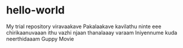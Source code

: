 # hello-world
My trial repository
viravaakave Pakalaakave
kavilathu ninte eee chirikaanuvaaan
ithu vazhi njaan thanalaaay varaam
Iniyennume kuda neerthidaaam
Guppy Movie
